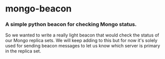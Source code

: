 # mongo-beacon
### A simple python beacon for checking Mongo status. ###


So we wanted to write a really light beacon that would check the status of our Mongo replica sets.  We will keep adding to this but for now it's solely used for sending beacon messages to let us know which server is primary in the replica set.

